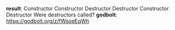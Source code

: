 **result**:
Constructor
Constructor
Destructor
Destructor
Constructor
Destructor
Were destructors called?
**godbolt**: https://godbolt.org/z/fWsoeEqWh
